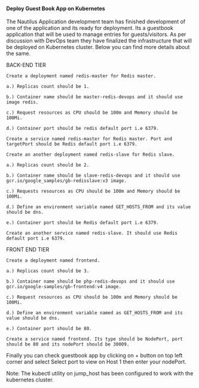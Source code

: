 #### Deploy Guest Book App on Kubernetes

The Nautilus Application development team has finished development of one of the application and its ready for deployment. Its a guestbook application that will be used to manage entries for guests/visitors. As per discussion with DevOps team they have finalized the infrastructure that will be deployed on Kubernetes cluster. Below you can find more details about the same.

BACK-END TIER

    Create a deployment named redis-master for Redis master.

    a.) Replicas count should be 1.

    b.) Container name should be master-redis-devops and it should use image redis.

    c.) Request resources as CPU should be 100m and Memory should be 100Mi.

    d.) Container port should be redis default port i.e 6379.

    Create a service named redis-master for Redis master. Port and targetPort should be Redis default port i.e 6379.

    Create an another deployment named redis-slave for Redis slave.

    a.) Replicas count should be 2.

    b.) Container name should be slave-redis-devops and it should use gcr.io/google_samples/gb-redisslave:v3 image.

    c.) Requests resources as CPU should be 100m and Memory should be 100Mi.

    d.) Define an environment variable named GET_HOSTS_FROM and its value should be dns.

    e.) Container port should be Redis default port i.e 6379.

    Create an another service named redis-slave. It should use Redis default port i.e 6379.

FRONT END TIER

    Create a deployment named frontend.

    a.) Replicas count should be 3.

    b.) Container name should be php-redis-devops and it should use gcr.io/google-samples/gb-frontend:v4 image.

    c.) Request resources as CPU should be 100m and Memory should be 100Mi.

    d.) Define an environment variable named as GET_HOSTS_FROM and its value should be dns.

    e.) Container port should be 80.

    Create a service named frontend. Its type should be NodePort, port should be 80 and its nodePort should be 30009.

Finally you can check guestbook app by clicking on + button on top left corner and select Select port to view on Host 1 then enter your nodePort.

Note: The kubectl utility on jump_host has been configured to work with the kubernetes cluster.
